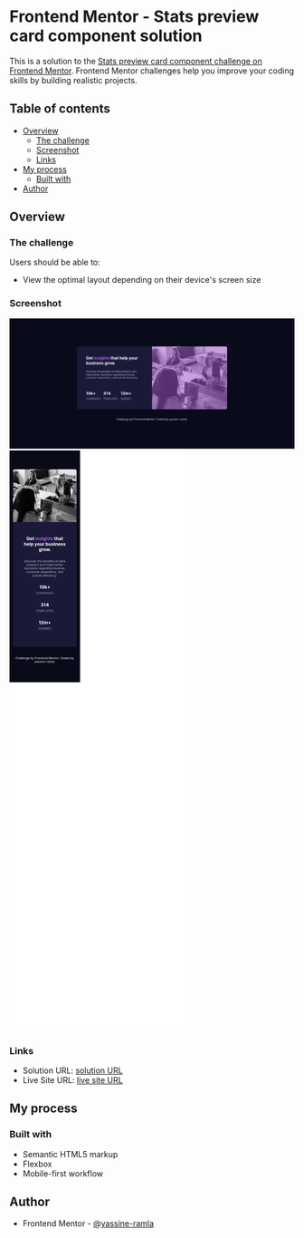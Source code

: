 # Frontend Mentor - Stats preview card component solution

This is a solution to the [Stats preview card component challenge on Frontend Mentor](https://www.frontendmentor.io/challenges/stats-preview-card-component-8JqbgoU62). Frontend Mentor challenges help you improve your coding skills by building realistic projects.

## Table of contents

- [Overview](#overview)
  - [The challenge](#the-challenge)
  - [Screenshot](#screenshot)
  - [Links](#links)
- [My process](#my-process)
  - [Built with](#built-with)
- [Author](#author)

## Overview

### The challenge

Users should be able to:

- View the optimal layout depending on their device's screen size

### Screenshot

![](./screenshot-desktop.png)
![](./screenshot-mobile.png)

### Links

- Solution URL: [solution URL](https://www.frontendmentor.io/solutions/a-simple-state-preview-card-component-QYErJAP5sy)
- Live Site URL: [live site URL](https://yassine-ramla.github.io/Frontend-Mentor_Stats-preview-card-component/)

## My process

### Built with

- Semantic HTML5 markup
- Flexbox
- Mobile-first workflow

## Author

- Frontend Mentor - [@yassine-ramla](https://www.frontendmentor.io/profile/yassine-ramla)

